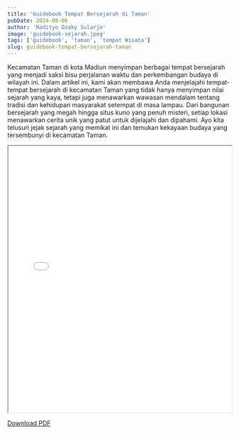 ```yaml
---
title: 'Guidebook Tempat Bersejarah di Taman'
pubDate: 2024-08-06
author: 'Radityo Dzaky Sularjo'
image: 'guidebook-sejarah.jpeg'
tags: ['guidebook', 'taman', 'tempat Wisata']
slug: guidebook-tempat-bersejarah-taman
---
```


Kecamatan Taman di kota Madiun menyimpan berbagai tempat bersejarah yang menjadi saksi bisu perjalanan waktu dan perkembangan budaya di wilayah ini. Dalam artikel ini, kami akan membawa Anda menjelajahi tempat-tempat bersejarah di kecamatan Taman yang tidak hanya menyimpan nilai sejarah yang kaya, tetapi juga menawarkan wawasan mendalam tentang tradisi dan kehidupan masyarakat setempat di masa lampau. Dari bangunan bersejarah yang megah hingga situs kuno yang penuh misteri, setiap lokasi menawarkan cerita unik yang patut untuk dijelajahi dan dipahami. Ayo kita telusuri jejak sejarah yang memikat ini dan temukan kekayaan budaya yang tersembunyi di kecamatan Taman.

<iframe src="/documents/guidebook-tempat-sejarah.pdf" width="100%" height="600px">
</iframe>

<a href="/documents/guidebook-tempat-sejarah.pdf" 
 download="Guidebook-Sejarah-Taman"
 class="inline-block rounded-lg border bg-gray-100 p-2 mb-6 hover:bg-tt-teal hover:text-white">Download PDF</a>